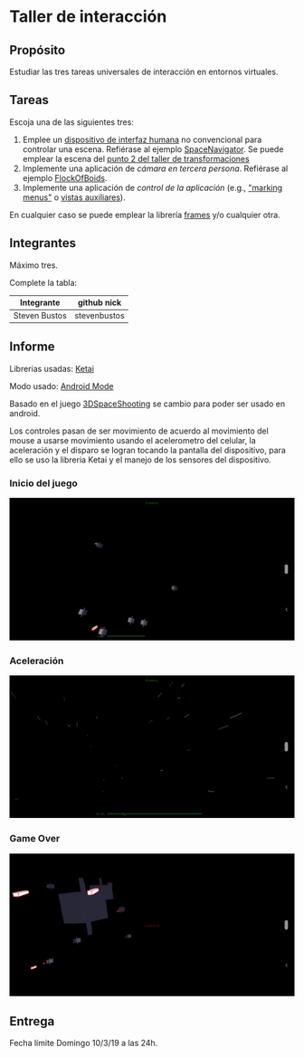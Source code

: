 # Taller de interacción

## Propósito

Estudiar las tres tareas universales de interacción en entornos virtuales.

## Tareas

Escoja una de las siguientes tres:

1. Emplee un [dispositivo de interfaz humana](https://en.wikipedia.org/wiki/Human_interface_device) no convencional para controlar una escena. Refiérase al ejemplo [SpaceNavigator](https://github.com/VisualComputing/frames/tree/master/examples/basics/SpaceNavigator). Se puede emplear la escena del [punto 2 del taller de transformaciones](https://github.com/VisualComputing/Transformations_ws)
2. Implemente una aplicación de _cámara en tercera persona_. Refiérase al ejemplo [FlockOfBoids](https://github.com/VisualComputing/frames/tree/master/examples/demos/FlockOfBoids).
3. Implemente una aplicación de _control de la aplicación_ (e.g., ["marking menus"](https://www.youtube.com/watch?v=twR_yxuHw24) o [vistas auxiliares](https://www.youtube.com/watch?v=Kr6-_NT_olo&feature=youtu.be&t=214)).

En cualquier caso se puede emplear la librería [frames](https://github.com/VisualComputing/frames) y/o cualquier otra.

## Integrantes

Máximo tres.

Complete la tabla:

| Integrante | github nick |
|------------|-------------|
|Steven Bustos|stevenbustos|


## Informe

Librerias usadas: [Ketai](http://ketai.org)

Modo usado: [Android Mode](android.processing.org)

Basado en el juego [3DSpaceShooting](www.openprocessing.org/sketch/21754) se cambio para poder ser usado en android.

Los controles pasan de ser movimiento de acuerdo al movimiento del mouse a usarse movimiento usando el acelerometro del
celular, la aceleración y el disparo se logran tocando la pantalla del dispositivo, para ello se uso la libreria Ketai y el
manejo de los sensores del dispositivo.

### Inicio del juego
![Inicio del Juego](AndroidSpaceShooting/images/gameStart.jpeg)

### Aceleración
![Aceleración](AndroidSpaceShooting/images/acceleration.jpeg)

### Game Over
![Game Over](AndroidSpaceShooting/images/gameOver.jpeg)

## Entrega

Fecha límite Domingo 10/3/19 a las 24h.
